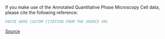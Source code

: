 If you make use of the Annotated Quantitative Phase Microscopy Cell data, please cite the following reference:

``` bibtex
PASTE HERE CUSTOM CITATION FROM THE SOURCE URL
```

[Source](https://zenodo.org/record/5153251#.YlAixn9Bzmg)